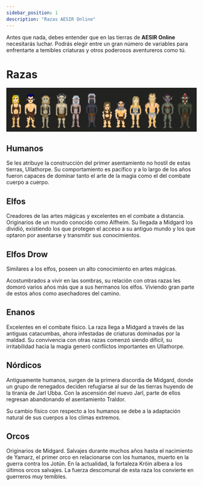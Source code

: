 ```yaml
---
sidebar_position: 1
description: "Razas AESIR Online"
---
```


Antes que nada, debes entender que en las tierras de **AESIR Online** necesitarás luchar. Podrás elegir entre un gran número de variables para enfrentarte a temibles criaturas y otros poderosos aventureros como tú.

# Razas

![Razas](/combat-styles/races.png)

## Humanos

Se les atribuye la construcción del primer asentamiento no hostil de estas tierras, Ullathorpe. Su comportamiento es pacífico y a lo largo de los años fueron capaces de dominar tanto el arte de la magia como el del combate cuerpo a cuerpo.

## Elfos

Creadores de las artes mágicas y excelentes en el combate a distancia. Originarios de un mundo conocido como Alfheim. Su llegada a Midgard los dividió, existiendo los que protegen el acceso a su antiguo mundo y los que optaron por asentarse y transmitir sus conocimientos.

## Elfos Drow

Similares a los elfos, poseen un alto conocimiento en artes mágicas. 

Acostumbrados a vivir en las sombras, su relación con otras razas les domoró varios años más que a sus hermanos los elfos. Viviendo gran parte de estos años como asechadores del camino.

## Enanos

Excelentes en el combate físico. La raza llega a Midgard a través de las antiguas catacumbas, ahora infestadas de criaturas dominadas por la maldad. Su convivencia con otras razas comenzó siendo díficil, su irritabilidad hacia la magia generó conflictos importantes en Ullathorpe.

## Nórdicos

Antiguamente humanos, surgen de la primera discordia de Midgard, donde un grupo de renegados deciden refugiarse al sur de las tierras huyendo de la tiranía de Jarl Ubba. Con la ascensión del nuevo Jarl, parte de ellos regresan abandonando el asentamiento Traldor. 

Su cambio físico con respecto a los humanos se debe a la adaptación natural de sus cuerpos a los climas extremos.

## Orcos

Originarios de Midgard. Salvajes durante muchos años hasta el nacimiento de Yamarz, el primer orco en relacionarse con los humanos, muerto en la guerra contra los Jotün. En la actualidad, la fortaleza Kröin albera a los últimos orcos salvajes. La fuerza descomunal de esta raza los convierte en guerreros muy temibles.